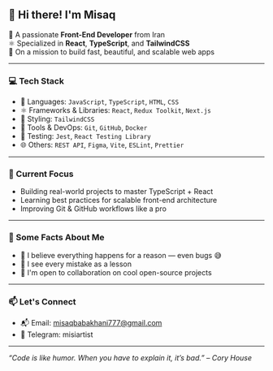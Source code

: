 ## 👋 Hi there! I'm Misaq

🎯 A passionate **Front-End Developer** from Iran  
⚛️ Specialized in **React**, **TypeScript**, and **TailwindCSS**  
🚀 On a mission to build fast, beautiful, and scalable web apps

---

### 💻 Tech Stack
- 🧠 Languages: `JavaScript`, `TypeScript`, `HTML`, `CSS`
- ⚛️ Frameworks & Libraries: `React`, `Redux Toolkit`, `Next.js`
- 🎨 Styling: `TailwindCSS`
- 🐳 Tools & DevOps: `Git`, `GitHub`, `Docker`
- 🧪 Testing: `Jest`, `React Testing Library`
- 🌐 Others: `REST API`, `Figma`, `Vite`, `ESLint`, `Prettier`

---

### 🔭 Current Focus
- Building real-world projects to master TypeScript + React  
- Learning best practices for scalable front-end architecture  
- Improving Git & GitHub workflows like a pro

---

### 📌 Some Facts About Me
- 🧘 I believe everything happens for a reason — even bugs 😅  
- 🧠 I see every mistake as a lesson  
- 🙌 I'm open to collaboration on cool open-source projects  

---

### 📫 Let's Connect
- 📬 Email: misaqbabakhani777@gmail.com
- 💬 Telegram: misiartist
---

_“Code is like humor. When you have to explain it, it’s bad.” – Cory House_
